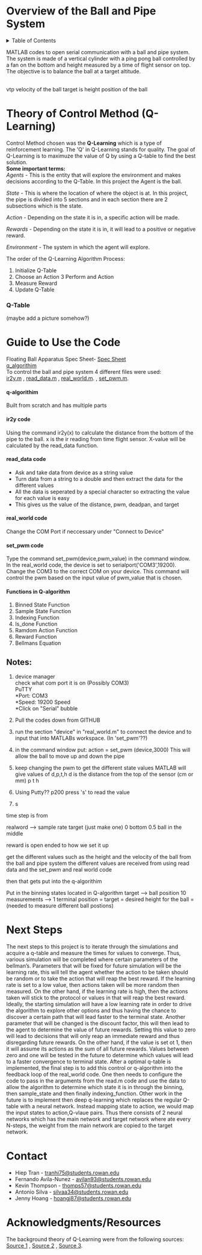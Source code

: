 # Overview of the Ball and Pipe System
<!-- TABLE OF CONTENTS -->
<details>
  <summary>Table of Contents</summary>
  <ol>
    <li>
      <a href="#overview-of-the-project">Overview of the Project</a>
      <ul>
        <li><a href="#built-with">Built With</a></li>
      </ul>
    </li>
    <li>
      <a href="#theory-of-control-method">Theory of Control Method</a>
      <ul>
        <li><a href="#q-table">Q-Table</a></li>
      </ul>
      <li>
      <a href="#guide-to-use-the-code">Guide to Use the Code</a>
      <ul>
        <li><a href="#ir2y-code">ir2y code</a></li>
        <li><a href="#read_data-code">read_data code</a></li>
        <li><a href="#real_world-code">real_world code</a></li>
        <li><a href="#set_pwm-code">set_pwm code</a></li>
      </ul>
    </li>
    <li>
    <li><a href="#contact">Contact</a></li>
    <li><a href="#acknowledgments">Acknowledgments</a></li>
  </ol>
</details>


<!-- Done -->
MATLAB codes to open serial communication with a ball and pipe system. The system is made of a vertical cylinder with a ping pong ball controlled by a fan on the bottom and height measured by a time of flight sensor on top. The objective is to balance the ball at a target altitude. 

<br/>
vtp
velocity of the ball
target is height
position of the ball




# Theory of Control Method (Q-Learning)
Control Method chosen was the **Q-Learning** which is a type of reinforcement learning. The 'Q' in Q-Learning stands for quality. The goal of Q-Learning is to maximuze the value of Q by using a Q-table to find the best solution.<br/>
**Some important terms:** <br/>
*Agents* - This is the entity that will explore the environment and makes decisions according to the Q-Table. In this project the Agent is the ball.
<br/>

*State* - This is where the location of where the object is at. In this project, the pipe is divided into 5 sections and in each section there are 2 subsections which is the state.
<br/>

*Action* - Depending on the state it is in, a specific action will be made.
<br/>

*Rewards* - Depending on the state it is in, it will lead to a positive or negative reward.
<br/>

*Environment* - The system in which the agent will explore.
<br/>

The order of the Q-Learning Algorithm Process:
1. Initialize Q-Table 
2. Choose an Action
3  Perform and Action
4. Measure Reward
5. Update Q-Table


### Q-Table
   (maybe add a picture somehow?) 


  

# Guide to Use the Code
Floating Ball Apparatus Spec Sheet- [Spec Sheet](https://github.com/Jenny-Hoang/ball_and_pipe_control/blob/main/SCFBA%20Specification%20Sheet.pdf)<br/>
[q_algorithim](https://github.com/Jenny-Hoang/ball_and_pipe_control/blob/main/q_algorithim.m) <br/>
To control the ball and pipe system 4 different files were used:<br/>
[ir2y.m](https://github.com/Jenny-Hoang/ball_and_pipe_control/blob/main/ir2y.m)
, [read_data.m](https://github.com/Jenny-Hoang/ball_and_pipe_control/blob/main/read_data.m)
, [real_world.m](https://github.com/Jenny-Hoang/ball_and_pipe_control/blob/main/real_world.m).
, [set_pwm.m](https://github.com/Jenny-Hoang/ball_and_pipe_control/blob/main/real_world.m).

#### q-algorithim
Built from scratch and has multiple parts



#### ir2y code
Using the command ir2y(x) to calculate the distance from the bottom of the pipe to the ball. x is the ir reading from time flight sensor. X-value  will be calculated by the read_data function.  
#### read_data code

* Ask and take data from device as a string value
* Turn data from a string to a double and then extract the data for the different values
* All the data is seperated by a special character so extracting the value for each value is easy
* This gives us the value of the distance, pwm, deadpan, and target

<!-- distance skip : 2345
pwm skip 6(,) 78910
k
 -->

#### real_world code
Change the COM Port if neccessary under "Connect to Device"

#### set_pwm code
Type the command set_pwm(device,pwm_value) in the command window. In the real_world code, the device is set to serialport('COM3',19200). Change the COM3 to the correct COM on your device. This command will control the pwm based on the input value of pwm_value that is chosen.  

#### Functions in Q-algorithm
1. Binned State Function 
2. Sample State Function
3. Indexing Function
4. Is_done Function 
5. Ramdom Action Function
6. Reward Function 
7. Bellmans Equation
 


## Notes:
1. device manager<br/>
  check what com port it is on (Possibly COM3)<br/> 
  PuTTY <br/>
      *Port: COM3<br/>
      *Speed: 19200 Speed<br/>
      *Click on "Serial" bubble
     
2. Pull the codes down from GITHUB

3. run the section "device" in "real_world.m" to connect the device and to input that into MATLABs workspace.
(In 'set_pwm'??)

4. in the command window put:
      action = set_pwm (device,3000)
This will allow the ball to move up and down the pipe

5. keep changing the pwm to get the different state values 
  MATLAB will give values of d,p,t,h
    d is the distance from the top of the sensor (cm or mm)
    p
    t
    h
    
5. Using Putty??
    p200
    press 's' to read the value
    
6. s
  
time step is from

realword --> sample rate
target (just make one)
0 bottom
0.5 ball in the middle

reward is open ended to how we set it up


get the different values such as the height and the velocity of the ball from the ball and pipe system
the different values are received from using 
read data and the set_pwm and real world code 

then that gets put into the q-algorithim



Put in the binning states located in Q-algorithm
target --> ball position
10 measurements --> 1 terminal position = target = desired height for the ball = (needed to measure different ball postions)


# Next Steps
  The next steps to this project is to iterate through the simulations and acquire a q-table and measure the times for values to converge. Thus, various simulation will be completed where certain parameters of the bellman’s. Parameters that will be fixed for future simulation will be the learning rate, this will tell the agent whether the action to be taken should be random or to take the action that will reap the best reward. If the learning rate is set to a low value, then actions taken will be more random then measured. On the other hand, if the learning rate is high, then the actions taken will stick to the protocol or values in that will reap the best reward. Ideally, the starting simulation will have a low learning rate in order to drive the algorithm to explore other options and thus having the chance to discover a certain path that will lead faster to the terminal state.
  Another parameter that will be changed is the discount factor, this will then lead to the agent to determine the value of future rewards. Setting this value to zero will lead to decisions that will only reap an immediate reward and thus disregarding future rewards. On the other hand, if the value is set ot 1, then it will assume its actions as the sum of all future rewards. Values between zero and one will be tested in the future to determine which values will lead to a faster convergence to terminal state. After a optimal q-table is implemented, the final step is to add this control or q-algorithm into the feedback loop of the real_world code. One then needs to configure the code to pass in the arguments from the read.m code and use the data to allow the algorithm to determine which state it is in through the binning, then sample_state and then finally indexing_function. Other work in the future is to implement then deep q-learning which replaces the regular Q-table with a neural network. Instead mapping state to action, we would map the input states to action,Q-vlaue pairs. Thus there consists of 2 neural networks which has the main network and target network where ate every N-steps, the weight from the main network are copied to the target network.


# Contact
- Hiep Tran - tranhi75@students.rowan.edu
- Fernando Avila-Nunez - avilan93@students.rowan.edu
- Kevin Thompson - thomps57@students.rowan.edu
- Antonio Silva - silvaa34@students.rowan.edu
- Jenny Hoang - hoangj87@students.rowan.edu


# Acknowledgments/Resources
The background theory of Q-Learning were from the following sources: <br/>
[Source 1](https://gotensor.com/2019/10/02/q-learning-an-introduction-through-a-simple-table-based-implementation-with-learning-rate-discount-factor-and-exploration/)
, [Source 2](https://towardsdatascience.com/a-beginners-guide-to-q-learning-c3e2a30a653c)
, [Source 3](https://www.freecodecamp.org/news/an-introduction-to-q-learning-reinforcement-learning-14ac0b4493cc/).
